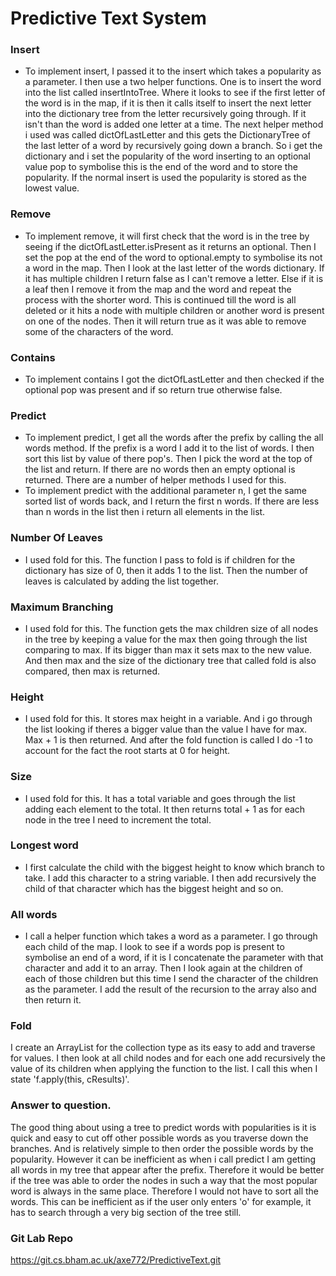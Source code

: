 # Predictive Text System

### Insert
* To implement insert, I passed it to the insert which takes a popularity as a parameter. I then use a two helper functions. One is to insert the word into the list called insertIntoTree. Where it looks to see if the first letter of the word is in the map, if it is then it calls itself to insert the next letter into the dictionary tree from the letter recursively going through. If it isn't than the word is added one letter at a time. The next helper method i used was called dictOfLastLetter and this gets the DictionaryTree of the last letter of a word by recursively going down a branch. So i get the dictionary and i set the popularity of the word inserting to an optional value pop to symbolise this is the end of the word and to store the popularity. If the normal insert is used the popularity is stored as the lowest value.


### Remove
* To implement remove, it will first check that the word is in the tree by seeing if the dictOfLastLetter.isPresent as it returns an optional. Then I set the pop at the end of the word to optional.empty to symbolise its not a word in the map. Then I look at the last letter of the words dictionary. If it has multiple children I return false as I can't remove a letter. Else if it is a leaf then I remove it from the map and the word and repeat the process with the shorter word. This is continued till the word is all deleted or it hits a node with multiple children or another word is present on one of the nodes. Then it will return true as it was able to remove some of the characters of the word.


### Contains
* To implement contains I got the dictOfLastLetter and then checked if the optional pop was present and if so return true otherwise false.


### Predict
* To implement predict, I get all the words after the prefix by calling the all words method. If the prefix is a word I add it to the list of words. I then sort this list by value of there pop's. Then I pick the word at the top of the list and return. If there are no words then an empty optional is returned. There are a number of helper methods I used for this.
* To implement predict with the additional parameter n, I get the same sorted list of words back, and I return the first n words. If there are less than n words in the list then i return all elements in the list.


### Number Of Leaves
* I used fold for this. The function I pass to fold is if children for the dictionary has size of 0, then it adds 1 to the list. Then the number of leaves is calculated by adding the list together.


### Maximum Branching
* I used fold for this. The function gets the max children size of all nodes in the tree by keeping a value for the max then going through the list comparing to max. If its bigger than max it sets max to the new value. And then max and the size of the dictionary tree that called fold is also compared, then max is returned.


### Height
* I used fold for this. It stores max height in a variable. And i go through the list looking if theres a bigger value than the value I have for max. Max + 1 is then returned. And after the fold function is called I do -1 to account for the fact the root starts at 0 for height.


### Size
* I used fold for this. It has a total variable and goes through the list adding each element to the total. It then returns total + 1 as for each node in the tree I need to increment the total.


### Longest word
* I first calculate the child with the biggest height to know which branch to take. I add this character to a string variable. I then add recursively the child of that character which has the biggest height and so on.


### All words
* I call a helper function which takes a word as a parameter. I go through each child of the map. I look to see if a words pop is present to symbolise an end of a word, if it is I concatenate the parameter with that character and add it to an array. Then I look again at the children of each of those children but this time I send the character of the children as the parameter. I add the result of the recursion to the array also and then return it.


### Fold
I create an ArrayList for the collection type as its easy to add and traverse for values. I then look at all child nodes and for each one add recursively the value of its children when applying the function to the list. I call this when I state 'f.apply(this, cResults)'.


### Answer to question.
The good thing about using a tree to predict words with popularities is it is quick and easy to cut off other possible words as you traverse down the branches. And is relatively simple to then order the possible words by the popularity. However it can be inefficient as when i call predict I am getting all words in my tree that appear after the prefix. Therefore it would be better if the tree was able to order the nodes in such a way that the most popular word is always in the same place. Therefore I would not have to sort all the words. This can be inefficient as if the user only enters 'o' for example, it has to search through a very big section of the tree still.


### Git Lab Repo
https://git.cs.bham.ac.uk/axe772/PredictiveText.git
